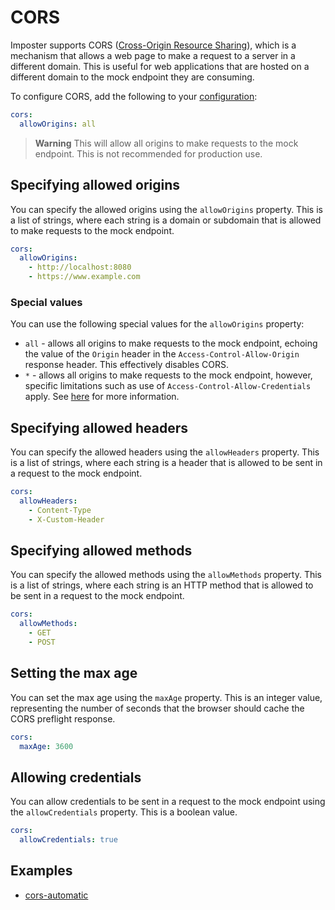 # CORS

Imposter supports CORS ([Cross-Origin Resource Sharing](https://developer.mozilla.org/en-US/docs/Web/HTTP/CORS)), which is a mechanism that allows a web page to make a request to a server in a different domain. This is useful for web applications that are hosted on a different domain to the mock endpoint they are consuming.

To configure CORS, add the following to your [configuration](./configuration.md):

```yaml
cors:
  allowOrigins: all
```

> **Warning**
> This will allow all origins to make requests to the mock endpoint. This is not recommended for production use.

## Specifying allowed origins

You can specify the allowed origins using the `allowOrigins` property. This is a list of strings, where each string is a domain or subdomain that is allowed to make requests to the mock endpoint.

```yaml
cors:
  allowOrigins:
    - http://localhost:8080
    - https://www.example.com 
```

### Special values

You can use the following special values for the `allowOrigins` property:

* `all` - allows all origins to make requests to the mock endpoint, echoing the value of the `Origin` header in the `Access-Control-Allow-Origin` response header. This effectively disables CORS.
* `*` - allows all origins to make requests to the mock endpoint, however, specific limitations such as use of `Access-Control-Allow-Credentials` apply. See [here](https://developer.mozilla.org/en-US/docs/Web/HTTP/CORS#access-control-allow-origin) for more information.

## Specifying allowed headers

You can specify the allowed headers using the `allowHeaders` property. This is a list of strings, where each string is a header that is allowed to be sent in a request to the mock endpoint.

```yaml
cors:
  allowHeaders:
    - Content-Type
    - X-Custom-Header
```

## Specifying allowed methods

You can specify the allowed methods using the `allowMethods` property. This is a list of strings, where each string is an HTTP method that is allowed to be sent in a request to the mock endpoint.

```yaml
cors:
  allowMethods:
    - GET
    - POST
```

## Setting the max age

You can set the max age using the `maxAge` property. This is an integer value, representing the number of seconds that the browser should cache the CORS preflight response.

```yaml
cors:
  maxAge: 3600
```

## Allowing credentials

You can allow credentials to be sent in a request to the mock endpoint using the `allowCredentials` property. This is a boolean value.

```yaml
cors:
  allowCredentials: true
```

## Examples

- [cors-automatic](https://github.com/imposter-project/imposter-jvm-engine/blob/main/examples/rest/cors-automatic/)

